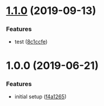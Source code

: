 # [1.1.0](https://github.com/matdurand/semantic-release-gradle/compare/v1.0.0...v1.1.0) (2019-09-13)


### Features

* test ([8c1ccfe](https://github.com/matdurand/semantic-release-gradle/commit/8c1ccfe))

# 1.0.0 (2019-06-21)


### Features

* initial setup ([f4a1265](https://github.com/matdurand/semantic-release-gradle/commit/f4a1265))
